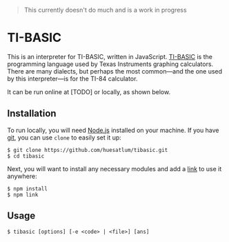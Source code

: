 > This currently doesn't do much and is a work in progress

# TI-BASIC

This is an interpreter for TI-BASIC, written in JavaScript. [TI-BASIC](https://en.wikipedia.org/wiki/TI-BASIC) is the programming language used by Texas Instruments graphing calculators. There are many dialects, but perhaps the most common—and the one used by this interpreter—is for the TI-84 calculator.

It can be run online at [TODO] or locally, as shown below.

## Installation

To run locally, you will need [Node.js](https://nodejs.org/) installed on your machine. If you have [git](https://git-scm.com/), you can use `clone` to easily set it up:
```shell
$ git clone https://github.com/huesatlum/tibasic.git
$ cd tibasic
```

Next, you will want to install any necessary modules and add a [link](https://docs.npmjs.com/cli/link) to use it anywhere:
```shell
$ npm install
$ npm link
```

## Usage

    $ tibasic [options] [-e <code> | <file>] [ans]
